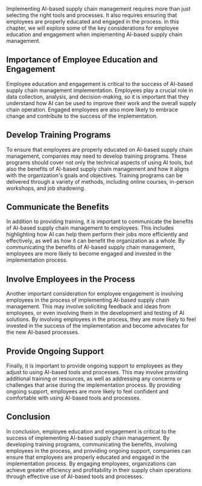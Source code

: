 
Implementing AI-based supply chain management requires more than just selecting the right tools and processes. It also requires ensuring that employees are properly educated and engaged in the process. In this chapter, we will explore some of the key considerations for employee education and engagement when implementing AI-based supply chain management.

Importance of Employee Education and Engagement
-----------------------------------------------

Employee education and engagement is critical to the success of AI-based supply chain management implementation. Employees play a crucial role in data collection, analysis, and decision-making, so it is important that they understand how AI can be used to improve their work and the overall supply chain operation. Engaged employees are also more likely to embrace change and contribute to the success of the implementation.

Develop Training Programs
-------------------------

To ensure that employees are properly educated on AI-based supply chain management, companies may need to develop training programs. These programs should cover not only the technical aspects of using AI tools, but also the benefits of AI-based supply chain management and how it aligns with the organization's goals and objectives. Training programs can be delivered through a variety of methods, including online courses, in-person workshops, and job shadowing.

Communicate the Benefits
------------------------

In addition to providing training, it is important to communicate the benefits of AI-based supply chain management to employees. This includes highlighting how AI can help them perform their jobs more efficiently and effectively, as well as how it can benefit the organization as a whole. By communicating the benefits of AI-based supply chain management, employees are more likely to become engaged and invested in the implementation process.

Involve Employees in the Process
--------------------------------

Another important consideration for employee engagement is involving employees in the process of implementing AI-based supply chain management. This may involve soliciting feedback and ideas from employees, or even involving them in the development and testing of AI solutions. By involving employees in the process, they are more likely to feel invested in the success of the implementation and become advocates for the new AI-based processes.

Provide Ongoing Support
-----------------------

Finally, it is important to provide ongoing support to employees as they adjust to using AI-based tools and processes. This may involve providing additional training or resources, as well as addressing any concerns or challenges that arise during the implementation process. By providing ongoing support, employees are more likely to feel confident and comfortable with using AI-based tools and processes.

Conclusion
----------

In conclusion, employee education and engagement is critical to the success of implementing AI-based supply chain management. By developing training programs, communicating the benefits, involving employees in the process, and providing ongoing support, companies can ensure that employees are properly educated and engaged in the implementation process. By engaging employees, organizations can achieve greater efficiency and profitability in their supply chain operations through effective use of AI-based tools and processes.

